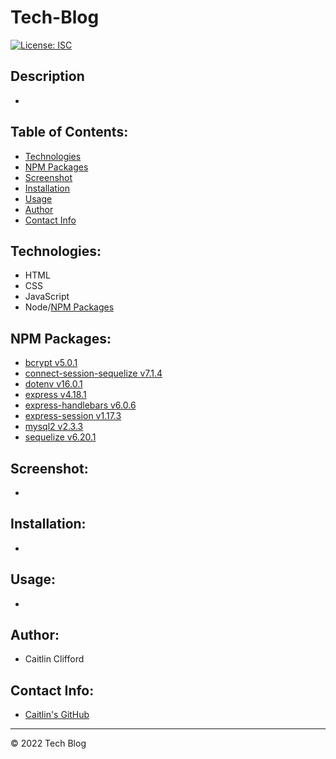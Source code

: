 # Tech-Blog

[![License: ISC](https://img.shields.io/badge/License-ISC-blue.svg)](https://opensource.org/licenses/ISC)

## Description
*

## Table of Contents:
* [Technologies](#technologies)
* [NPM Packages](#npm-packages)
* [Screenshot](#screenshot)
* [Installation](#installation)
* [Usage](#usage)
* [Author](#author)
* [Contact Info](#contact-info)

## Technologies:
* HTML
* CSS
* JavaScript
* Node/[NPM Packages](#npm-packages)

## NPM Packages:
* [bcrypt v5.0.1](https://www.npmjs.com/package/bcrypt)
* [connect-session-sequelize v7.1.4](https://www.npmjs.com/package/connect-session-sequelize)
* [dotenv v16.0.1](https://www.npmjs.com/package/dotenv)
* [express v4.18.1](https://www.npmjs.com/package/express)
* [express-handlebars v6.0.6](https://www.npmjs.com/package/express-handlebars)
* [express-session v1.17.3](https://www.npmjs.com/package/express-session)
* [mysql2 v2.3.3](https://www.npmjs.com/package/mysql2)
* [sequelize v6.20.1](https://www.npmjs.com/package/sequelize)

## Screenshot:
* 


## Installation:
*

## Usage:
*

## Author:
* Caitlin Clifford

## Contact Info:
* [Caitlin's GitHub](https://github.com/cmc496)

---
© 2022 Tech Blog
